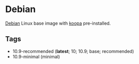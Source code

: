 # Debian

[Debian][] Linux base image with [koopa][] pre-installed.

## Tags

- 10.9-recommended (**latest**; 10; 10.9; base; recommended)
- 10.9-minimal (minimal)

[debian]: https://www.debian.org/
[koopa]: https://koopa.acidgenomics.com/
